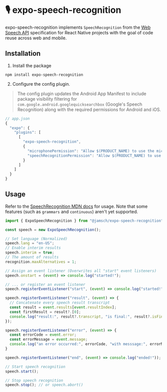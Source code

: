 # 🎙️ expo-speech-recognition

expo-speech-recognition implements `SpeechRecognition` from the [Web Speech API](https://wicg.github.io/speech-api/) specification for React Native projects with the goal of code reuse across web and mobile.

## Installation

1. Install the package

```
npm install expo-speech-recognition
```

2. Configure the config plugin.

> The config plugin updates the Android App Manifest to include package visibility filtering for `com.google.android.googlequicksearchbox` (Google's Speech Recognition) along with the required permissions for Android and iOS.

```js
// app.json
{
  "expo": {
    "plugins": [
      [
        "expo-speech-recognition",
        {
          "microphonePermission": "Allow $(PRODUCT_NAME) to use the microphone.",
          "speechRecognitionPermission": "Allow $(PRODUCT_NAME) to use speech recognition."
        }
      ]
    ]
  }
}
```

## Usage

Refer to the [SpeechRecognition MDN docs](https://developer.mozilla.org/en-US/docs/Web/API/SpeechRecognition) for usage. Note that some features (such as `grammars` and `continuous`) aren't yet supported.

```ts
import { ExpoSpeechRecognition } from "@jamsch/expo-speech-recognition";

const speech = new ExpoSpeechRecognition();

// Set language (Normalized)
speech.lang = "en-US";
// Enable interim results
speech.interim = true;
// The amount of results
recognition.maxAlternatives = 1;

// Assign an event listener (Overwrites all "start" event listeners)
speech.onstart = (event) => console.log("started!");

// ... or register an event listener
speech.registerEventListener("start", (event) => console.log("started!"));

speech.registerEventListener("result", (event) => {
  // Concatenate every speech result transcript
  const result = event.results[event.resultIndex];
  const firstResult = result?.[0];
  console.log("result:", result?.transcript, "is final:", result?.isFinal);
});

speech.registerEventListener("error", (event) => {
  const errorCode = event.error;
  const errorMessage = event.message;
  console.log("an error occurred:", errorCode, "with messsage:", errorMessage);
}

speech.registerEventListener("end", (event) => console.log("ended!"));

// Start speech recognition
speech.start();

// Stop speech recognition
speech.stop(); // or speech.abort()
```
